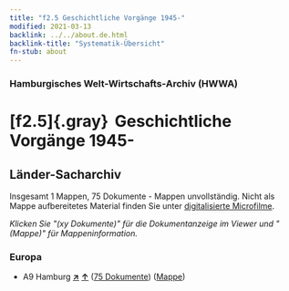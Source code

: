 ```yaml
---
title: "f2.5 Geschichtliche Vorgänge 1945-"
modified: 2021-03-13
backlink: ../../about.de.html
backlink-title: "Systematik-Übersicht"
fn-stub: about
---
```


### Hamburgisches Welt-Wirtschafts-Archiv (HWWA)

# [f2.5]{.gray}&#8201; Geschichtliche Vorgänge 1945-&#160; 







## Länder-Sacharchiv




Insgesamt 1 Mappen, 75 Dokumente - Mappen unvollständig.
Nicht als Mappe aufbereitetes Material finden Sie unter [digitalisierte Microfilme](/film/h1_sh.de.html).

_Klicken Sie "(xy Dokumente)" für die Dokumentanzeige im Viewer und "(Mappe)" für Mappeninformation._




### Europa

- A9 Hamburg [**&nearr;**](../../../geo/i/140905/about.de.html "Hamburg (alle Mappen)") [**&uarr;**](../../../geo/about.de.html#A9 "Ländersystematik") (<a href="https://pm20.zbw.eu/iiifview/folder/sh/140905,185631" title="über: Hamburg : Geschichtliche Vorgänge 1945-" target="_blank">75 Dokumente</a>) ([Mappe](../../../../folder/sh/1409xx/140905/1856xx/185631/about.de.html))








